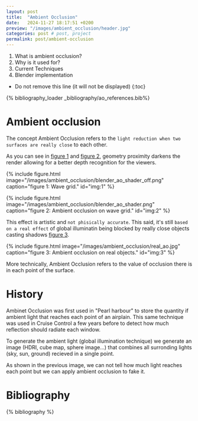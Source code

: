 ```yaml
---
layout: post
title:  "Ambient Occlusion"
date:   2024-11-27 18:17:51 +0200
preview: "/images/ambient_occlusion/header.jpg"
categories: post # post, project
permalink: post/ambient-occlusion
---
```


1. What is ambient occlusion?
2. Why is it used for?
3. Current Techniques
4. Blender implementation
<!-- end-abstract -->


<!-- index -->
* Do not remove this line (it will not be displayed)
{:toc}

{% bibliography_loader _bibliography/ao_references.bib%}

# Ambient occlusion
<!-- small introduction -->
The concept Ambient Occlusion refers to the ``light reduction when two surfaces are really close`` to each other.

As you can see in [figure 1](#img:1) and [figure 2](#img:2), geometry proximity darkens the render allowing for a better depth recognition for the viewers. 

{% include figure.html image="/images/ambient_occlusion/blender_ao_shader_off.png" 
    caption="figure 1: Wave grid." 
    id="img:1"
%}

{% include figure.html image="/images/ambient_occlusion/blender_ao_shader.png" 
    caption="figure 2: Ambient occlusion on wave grid." 
    id="img:2"
%}

This effect is artistic and ``not phisically accurate``. This said, it's still ``based on a real effect`` of global illuminatin being blocked by really close objects casting shadows  [figure 3](#img:3).

{% include figure.html image="/images/ambient_occlusion/real_ao.jpg" 
    caption="figure 3: Ambient occlusion on real objects." 
    id="img:3"
%}

More technically, Ambient Occlusion refers to the value of occlusion there is in each point of the surface.

# History
<!-- On which documents was first treated this concept -->
Ambinet Occlusion was first used in "Pearl harbour" to store the quantity if ambient light that reaches each point of an airplain. This same technique was used in Cruise Control a few years before to detect how much reflection should radiate each window.

<!-- Picture of Pearl harbour -->
<!-- Picture of Cruise Control -->

To generate the ambient light (global illumination technique) we generate an image (HDRI, cube map, sphere image...) that combines all surronding lights (sky, sun, ground) recieved in a single point. 

<!-- picture of an hdri -->
<!-- picture of object being globally illuminated, show the problems of occlusion -->

As shown in the previous image, we can not tell how much light reaches each point but we can apply ambient occlusion to fake it.

<!--
lets review how this technique works.

In the beggining it was meant to recognize how much (quantity) of global illumination got to each surface points in the scene. Lets put an example of a window surronded by walls. This technique will recognize that a small percentage of light will reach it but you can not know wich portion of the sky is and also you do not know self reflections such as walls that may be reflected in the window. For this reason it is not good for close ups but rather distant shots.

In cruise controll they used this technique for exactly that purpose, deciding how much illumination should each window recieve (but not the reflection itself)

This technique seems to provide better results on non reflective surfaces like in pearl harbour. Lets say we are provided an airplain surronded by a blue sphere, we know how much of this light will get to each surface point.

0. we require to generate global illumination: explain technique a little bit
1. Calculate ambient occlusion of a self object
2. calculate ambient occlusion of the proximity of two objects
3. the problem with dynamic ambient occlusion: it requires to be updated each time the scene geometry changes.
4. This technique may not be that useful with ray tracing or light paths render engines. it is meant for IBL
-->

<!-- Explaining improvved technique by generating a map that contains the direction from wich a point recieves light from specific angles. -->

# Bibliography
{% bibliography %}

